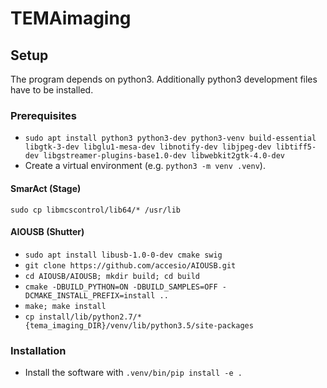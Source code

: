# TEMAimaging

## Setup
The program depends on python3. Additionally python3 development files have to be installed.

### Prerequisites

* ```sudo apt install python3 python3-dev python3-venv build-essential libgtk-3-dev libglu1-mesa-dev libnotify-dev libjpeg-dev libtiff5-dev libgstreamer-plugins-base1.0-dev libwebkit2gtk-4.0-dev```
* Create a virtual environment (e.g. `python3 -m venv .venv`).

#### SmarAct (Stage)
```sudo cp libmcscontrol/lib64/* /usr/lib```

#### AIOUSB (Shutter)

* ```sudo apt install libusb-1.0-0-dev cmake swig```
* ```git clone https://github.com/accesio/AIOUSB.git```
* ```cd AIOUSB/AIOUSB; mkdir build; cd build```
* ```cmake -DBUILD_PYTHON=ON -DBUILD_SAMPLES=OFF -DCMAKE_INSTALL_PREFIX=install ..```
* ```make; make install```
* ```cp install/lib/python2.7/* {tema_imaging_DIR}/venv/lib/python3.5/site-packages```

### Installation
* Install the software with `.venv/bin/pip install -e .`